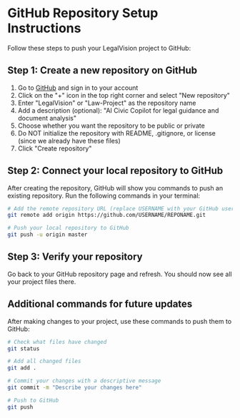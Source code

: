 # GitHub Repository Setup Instructions

Follow these steps to push your LegalVision project to GitHub:

## Step 1: Create a new repository on GitHub

1. Go to [GitHub](https://github.com/) and sign in to your account
2. Click on the "+" icon in the top right corner and select "New repository"
3. Enter "LegalVision" or "Law-Project" as the repository name
4. Add a description (optional): "AI Civic Copilot for legal guidance and document analysis"
5. Choose whether you want the repository to be public or private
6. Do NOT initialize the repository with README, .gitignore, or license (since we already have these files)
7. Click "Create repository"

## Step 2: Connect your local repository to GitHub

After creating the repository, GitHub will show you commands to push an existing repository.
Run the following commands in your terminal:

```bash
# Add the remote repository URL (replace USERNAME with your GitHub username and REPONAME with your repository name)
git remote add origin https://github.com/USERNAME/REPONAME.git

# Push your local repository to GitHub
git push -u origin master
```

## Step 3: Verify your repository

Go back to your GitHub repository page and refresh. You should now see all your project files there.

## Additional commands for future updates

After making changes to your project, use these commands to push them to GitHub:

```bash
# Check what files have changed
git status

# Add all changed files
git add .

# Commit your changes with a descriptive message
git commit -m "Describe your changes here"

# Push to GitHub
git push
```
